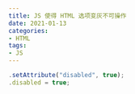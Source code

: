```yaml
---
title: JS 使得 HTML 选项变灰不可操作
date: 2021-01-13
categories:
- HTML
tags:
- JS
---
```



```js
.setAttribute("disabled", true);
.disabled = true;
```